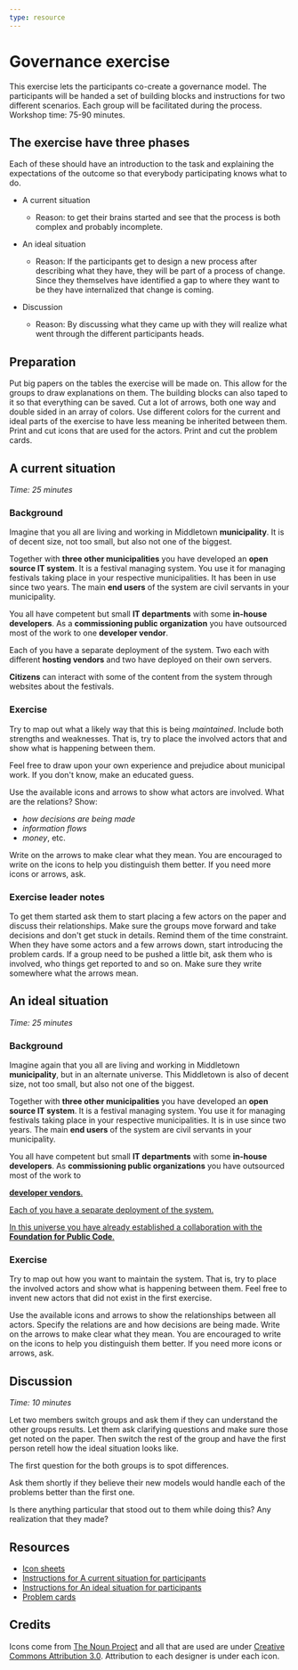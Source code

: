 ```yaml
---
type: resource
---
```


# Governance exercise

This exercise lets the participants co-create a governance model. The participants will be handed a set of building blocks and instructions for two different scenarios. Each group will be facilitated during the process. Workshop time: 75-90 minutes.

## The exercise have three phases

Each of these should have an introduction to the task and explaining the expectations of the outcome so that everybody participating knows what to do.

- A current situation

  - Reason: to get their brains started and see that the process is both complex and probably incomplete.

- An ideal situation

  - Reason: If the participants get to design a new process after describing what they have, they will be part of a process of change. Since they themselves have identified a gap to where they want to be they have internalized that change is coming.

- Discussion

  - Reason: By discussing what they came up with they will realize what went through the different participants heads.

## Preparation

Put big papers on the tables the exercise will be made on. This allow for the groups to draw explanations on them. The building blocks can also taped to it so that everything can be saved. Cut a lot of arrows, both one way and double sided in an array of colors. Use different colors for the current and ideal parts of the exercise to have less meaning be inherited between them. Print and cut icons that are used for the actors. Print and cut the problem cards.

## A current situation

_Time: 25 minutes_

### Background

Imagine that you all are living and working in Middletown **municipality**. It is of decent size, not too small, but also not one of the biggest.

Together with **three other municipalities** you have developed an **open source IT system**. It is a festival managing system. You use it for managing festivals taking place in your respective municipalities. It has been in use since two years. The main **end users** of the system are civil servants in your municipality.

You all have competent but small **IT departments** with some **in-house developers**. As a **commissioning public organization** you have outsourced most of the work to one **developer vendor**.

Each of you have a separate deployment of the system. Two each with different **hosting vendors** and two have deployed on their own servers.

**Citizens** can interact with some of the content from the system through websites about the festivals.

### Exercise

Try to map out what a likely way that this is being _maintained_. Include both strengths and weaknesses. That is, try to place the involved actors that and show what is happening between them.

Feel free to draw upon your own experience and prejudice about municipal work. If you don't know, make an educated guess.

Use the available icons and arrows to show what actors are involved. What are the relations? Show:

- _how decisions are being made_
- _information flows_
- _money_, etc.

Write on the arrows to make clear what they mean. You are encouraged to write on the icons to help you distinguish them better. If you need more icons or arrows, ask.

### Exercise leader notes

To get them started ask them to start placing a few actors on the paper and discuss their relationships. Make sure the groups move forward and take decisions and don't get stuck in details. Remind them of the time constraint. When they have some actors and a few arrows down, start introducing the problem cards. If a group need to be pushed a little bit, ask them who is involved, who things get reported to and so on. Make sure they write somewhere what the arrows mean.

## An ideal situation

_Time: 25 minutes_

### Background

Imagine again that you all are living and working in Middletown **municipality**, but in an alternate universe. This Middletown is also of decent size, not too small, but also not one of the biggest.

Together with **three other municipalities** you have developed an **open source IT system**. It is a festival managing system. You use it for managing festivals taking place in your respective municipalities. It is in use since two years. The main **end users** of the system are civil servants in your municipality.

You all have competent but small **IT departments** with some **in-house developers**. As **commissioning public organizations** you have outsourced most of the work to 

<u><strong>developer vendors</strong>.</u>

<u>Each of you have a separate deployment of the system.</u>

<u>In this universe you have already established a collaboration with the <strong>Foundation for Public Code</strong>.</u>

### Exercise

Try to map out how you want to maintain the system. That is, try to place the involved actors and show what is happening between them. Feel free to invent new actors that did not exist in the first exercise.

Use the available icons and arrows to show the relationships between all actors. Specify the relations are and how decisions are being made. Write on the arrows to make clear what they mean. You are encouraged to write on the icons to help you distinguish them better. If you need more icons or arrows, ask.

## Discussion

_Time: 10 minutes_

Let two members switch groups and ask them if they can understand the other groups results. Let them ask clarifying questions and make sure those get noted on the paper. Then switch the rest of the group and have the first person retell how the ideal situation looks like.

The first question for the both groups is to spot differences.

Ask them shortly if they believe their new models would handle each of the problems better than the first one.

Is there anything particular that stood out to them while doing this? Any realization that they made?

## Resources

- [Icon sheets](governance-exercise-icons.pdf)
- [Instructions for A current situation for participants](governance-exercise-instructions-1.odt)
- [Instructions for An ideal situation for participants](governance-exercise-instructions-2.odt)
- [Problem cards](governance-exercise-problem-cards.pdf)

## Credits

Icons come from [The Noun Project](https://thenounproject.com/) and all that are used are under [Creative Commons Attribution 3.0](https://creativecommons.org/licenses/by/3.0/us/legalcode). Attribution to each designer is under each icon.
